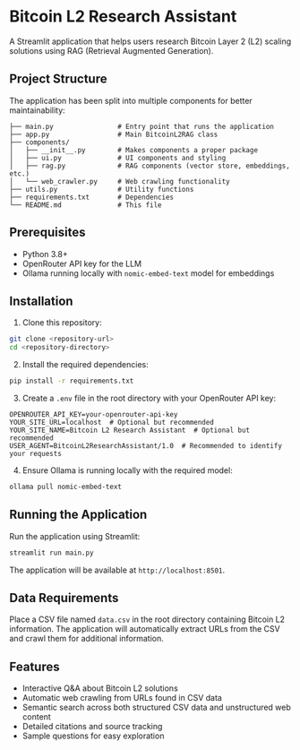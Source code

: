# Bitcoin L2 Research Assistant

A Streamlit application that helps users research Bitcoin Layer 2 (L2) scaling solutions using RAG (Retrieval Augmented Generation).

## Project Structure

The application has been split into multiple components for better maintainability:

```
├── main.py                # Entry point that runs the application
├── app.py                 # Main BitcoinL2RAG class
├── components/
│   ├── __init__.py        # Makes components a proper package
│   ├── ui.py              # UI components and styling
│   ├── rag.py             # RAG components (vector store, embeddings, etc.)
│   └── web_crawler.py     # Web crawling functionality
├── utils.py               # Utility functions
├── requirements.txt       # Dependencies
└── README.md              # This file
```

## Prerequisites

- Python 3.8+
- OpenRouter API key for the LLM
- Ollama running locally with `nomic-embed-text` model for embeddings

## Installation

1. Clone this repository:

```bash
git clone <repository-url>
cd <repository-directory>
```

2. Install the required dependencies:

```bash
pip install -r requirements.txt
```

3. Create a `.env` file in the root directory with your OpenRouter API key:

```
OPENROUTER_API_KEY=your-openrouter-api-key
YOUR_SITE_URL=localhost  # Optional but recommended
YOUR_SITE_NAME=Bitcoin L2 Research Assistant  # Optional but recommended
USER_AGENT=BitcoinL2ResearchAssistant/1.0  # Recommended to identify your requests
```

4. Ensure Ollama is running locally with the required model:

```bash
ollama pull nomic-embed-text
```

## Running the Application

Run the application using Streamlit:

```bash
streamlit run main.py
```

The application will be available at `http://localhost:8501`.

## Data Requirements

Place a CSV file named `data.csv` in the root directory containing Bitcoin L2 information. The application will automatically extract URLs from the CSV and crawl them for additional information.

## Features

- Interactive Q&A about Bitcoin L2 solutions
- Automatic web crawling from URLs found in CSV data
- Semantic search across both structured CSV data and unstructured web content
- Detailed citations and source tracking
- Sample questions for easy exploration 